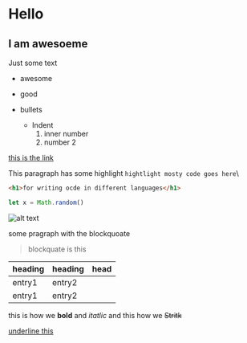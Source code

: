 # Hello

## I am awesoeme
[comment]: <> (Confused on partition and what to link if users want to know more about partitions.)
Just some text

- awesome
- good
- bullets

  - Indent
    1. inner number
    2. number 2

[this is the link](google.com)

This paragraph has some highlight `hightlight mosty code goes here`\

```html
<h1>for writing ocde in different languages</h1>
```

```javascript
let x = Math.random()
```

![alt text](https://ucdavis-bioinformatics-training.github.io/2017_2018-single-cell-RNA-sequencing-Workshop-UCD_UCB_UCSF/day1/figures/cluster_diagram.png)

some  pragraph with the blockquoate

> blockquate is this 

| heading | heading | head |
| --- | --- | --- |
| entry1 | entry2 |
| entry1 | entry2 |

this is how we **bold** and *itatlic* and this how we ~~Stritk~~

<ins>underline this</ins>



